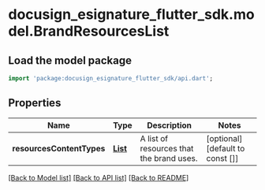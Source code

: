 # docusign_esignature_flutter_sdk.model.BrandResourcesList

## Load the model package
```dart
import 'package:docusign_esignature_flutter_sdk/api.dart';
```

## Properties
Name | Type | Description | Notes
------------ | ------------- | ------------- | -------------
**resourcesContentTypes** | [**List<BrandResources>**](BrandResources.md) | A list of resources that the brand uses. | [optional] [default to const []]

[[Back to Model list]](../README.md#documentation-for-models) [[Back to API list]](../README.md#documentation-for-api-endpoints) [[Back to README]](../README.md)



